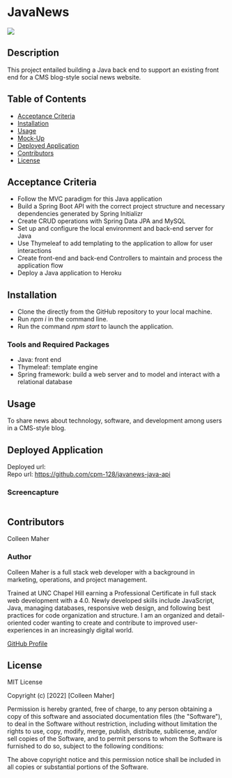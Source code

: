 # JavaNews
<a href="#license"><img src="https://img.shields.io/badge/license-mit-informational"></a>

## Description
This project entailed building a Java back end to support an existing front end for a CMS blog-style social news website.

## Table of Contents
- <a href="#acceptance-criteria">Acceptance Criteria</a>
- <a href="#installation">Installation</a>
- <a href="#usage">Usage</a>
- <a href="#mock-up">Mock-Up</a>
- <a href="#deployed-application">Deployed Application</a>
- <a href="contributors">Contributors</a>
- <a href="#license">License</a>


## Acceptance Criteria
- Follow the MVC paradigm for this Java application
- Build a Spring Boot API with the correct project structure and necessary dependencies generated by Spring Initializr 
- Create CRUD operations with Spring Data JPA and MySQL 
- Set up and configure the local environment and back-end server for Java 
- Use Thymeleaf to add templating to the application to allow for user interactions 
- Create front-end and back-end Controllers to maintain and process the application flow 
- Deploy a Java application to Heroku


## Installation
- Clone the directly from the GitHub repository to your local machine.
- Run _npm i_ in the command line.
- Run the command _npm start_ to launch the application.

### Tools and Required Packages
- Java: front end 
- Thymeleaf: template engine 
- Spring framework: build a web server and to model and interact with a relational database

## Usage
To share news about technology, software, and development among users in a CMS-style blog.


## Deployed Application
Deployed url: <a href='' target='_blank'></a><br>
Repo url: <a href='https://github.com/cpm-128/javanews-java-api' target='_blank'>https://github.com/cpm-128/javanews-java-api</a>

### Screencapture
<img src=''>

## Contributors
Colleen Maher

### Author
Colleen Maher is a full stack web developer with a background in marketing, operations, and project management.

Trained at UNC Chapel Hill earning a Professional Certificate in full stack web development with a 4.0. Newly developed skills include JavaScript, Java, managing databases, responsive web design, and following best practices for code organization and structure. I am an organized and detail-oriented coder wanting to create and contribute to improved user-experiences in an increasingly digital world.

<a href="https://github.com/cpm-128" target="_blank">GitHub Profile</a>

## License
MIT License

Copyright (c) [2022] [Colleen Maher]

Permission is hereby granted, free of charge, to any person obtaining a copy
of this software and associated documentation files (the "Software"), to deal
in the Software without restriction, including without limitation the rights
to use, copy, modify, merge, publish, distribute, sublicense, and/or sell
copies of the Software, and to permit persons to whom the Software is
furnished to do so, subject to the following conditions:

The above copyright notice and this permission notice shall be included in all
copies or substantial portions of the Software.
